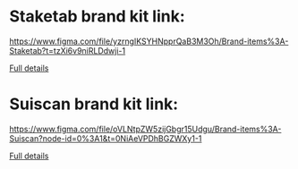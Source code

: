 # Staketab brand kit link:
https://www.figma.com/file/yzrngIKSYHNpprQaB3M3Oh/Brand-items%3A-Staketab?t=tzXi6v9niRLDdwji-1

[Full details](./Staketab/readme.md)

# Suiscan brand kit link:
https://www.figma.com/file/oVLNtpZW5zijGbgr15Udgu/Brand-items%3A-Suiscan?node-id=0%3A1&t=0NiAeVPDhBGZWXy1-1

[Full details](./Suiscan/readme.md)